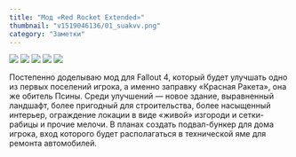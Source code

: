 ```yaml
---
title: "Мод «Red Rocket Extended»"
thumbnail: "v1519046136/01_suakvv.png"
category: "Заметки"
---
```


<div full class="dark">
	<div class="fotorama">
		<img src="https://res.cloudinary.com/milkleaks/image/upload/v1519046136/01_suakvv.png" />
		<img src="https://res.cloudinary.com/milkleaks/image/upload/v1519046130/02_beqdwp.png" />
		<img src="https://res.cloudinary.com/milkleaks/image/upload/v1519046129/03_ramzq7.png" />
		<img src="https://res.cloudinary.com/milkleaks/image/upload/v1519046130/04_oa3ri1.png" />
		<img src="https://res.cloudinary.com/milkleaks/image/upload/v1519046126/05_egdfsf.png" />
	</div>
</div>

Постепенно доделываю мод для Fallout 4, который будет улучшать одно из первых поселений игрока, а именно заправку «Красная Ракета», она же обитель Псины. Среди улучшений — новое здание, выравненный ландшафт, более пригодный для строительства, более насыщенный интерьер, ограждение локации в виде «живой» изгороди и сетки-рабицы и прочие мелочи. В планах создать подвал-бункер для дома игрока, вход которого будет располагаться в технической яме для ремонта автомобилей.